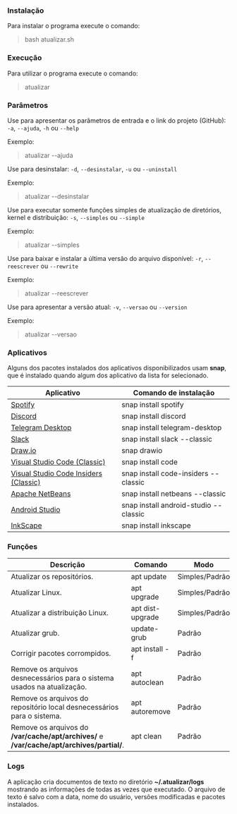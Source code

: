 ### Instalação
 Para instalar o programa execute o comando:
>bash atualizar.sh

### Execução
 Para utilizar o programa execute o comando:
>atualizar

### Parâmetros
 Use para apresentar os parâmetros de entrada e o link do projeto (GitHub):
 `-a`, `--ajuda`, `-h` ou `--help`
 
 Exemplo:
> atualizar --ajuda

 Use para desinstalar:
 `-d`, `--desinstalar`, `-u` ou `--uninstall`

 Exemplo:
> atualizar --desinstalar

 Use para executar somente funções simples de atualização de diretórios, kernel e distribuição:
 `-s`, `--simples` ou `--simple`

 Exemplo:
> atualizar --simples

 Use para baixar e instalar a última versão do arquivo disponível:
 `-r`, `--reescrever` ou `--rewrite`

 Exemplo:
> atualizar --reescrever

 Use para apresentar a versão atual:
 `-v`, `--versao` ou `--version`

 Exemplo:
> atualizar --versao



### Aplicativos
Alguns dos pacotes instalados dos aplicativos disponibilizados usam **snap**, que é instalado quando algum dos aplicativo da lista for selecionado.

Aplicativo  | Comando de instalação
------------- | -------------
[Spotify](https://www.spotify.com/br/) | snap install spotify
[Discord](https://discord.com/) | snap install discord
[Telegram Desktop](https://desktop.telegram.org/) | snap install telegram-desktop
[Slack](https://slack.com/) | snap install slack --classic
[Draw.io](https://www.diagrams.net) | snap drawio
[Visual Studio Code (Classic)](https://code.visualstudio.com/) | snap install code
[Visual Studio Code Insiders (Classic)](https://code.visualstudio.com/insiders/) | snap install code-insiders --classic
[Apache NetBeans](https://netbeans.apache.org) | snap install netbeans --classic
[Android Studio](https://developer.android.com/studio) | snap install android-studio --classic
[InkScape](https://inkscape.org/pt-br/) | snap install inkscape

### Funções
Descrição | Comando | Modo
------------- | ------------- | -------------
Atualizar os repositórios. | apt update | Simples/Padrão
Atualizar Linux. | apt upgrade | Simples/Padrão
Atualizar a distribuição Linux. | apt dist-upgrade | Simples/Padrão
Atualizar grub. | update-grub | Padrão
Corrigir pacotes corrompidos. | apt install -f | Padrão
Remove os arquivos desnecessários para o sistema usados na atualização. | apt autoclean | Padrão
Remove os arquivos do repositório local desnecessários para o sistema. | apt autoremove | Padrão
Remove os arquivos do **/var/cache/apt/archives/** e **/var/cache/apt/archives/partial/**. | apt clean | Padrão

### Logs
A aplicação cria documentos de texto no diretório **~/.atualizar/logs** mostrando as informações de todas as vezes que executado. O arquivo de texto é salvo com a data, nome do usuário, versões modificadas e pacotes instalados.
